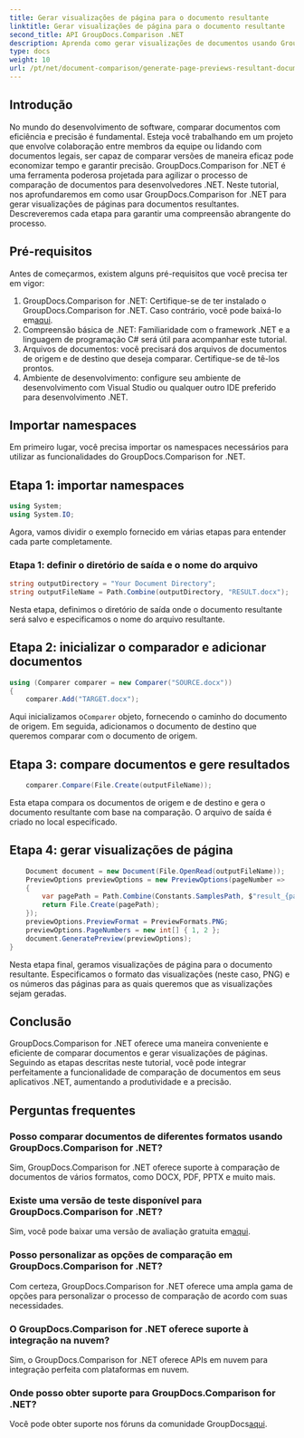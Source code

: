 ```yaml
---
title: Gerar visualizações de página para o documento resultante
linktitle: Gerar visualizações de página para o documento resultante
second_title: API GroupDocs.Comparison .NET
description: Aprenda como gerar visualizações de documentos usando GroupDocs.Comparison for .NET. Compare documentos com eficiência e precisão.
type: docs
weight: 10
url: /pt/net/document-comparison/generate-page-previews-resultant-document/
---
```

## Introdução
No mundo do desenvolvimento de software, comparar documentos com eficiência e precisão é fundamental. Esteja você trabalhando em um projeto que envolve colaboração entre membros da equipe ou lidando com documentos legais, ser capaz de comparar versões de maneira eficaz pode economizar tempo e garantir precisão. GroupDocs.Comparison for .NET é uma ferramenta poderosa projetada para agilizar o processo de comparação de documentos para desenvolvedores .NET. Neste tutorial, nos aprofundaremos em como usar GroupDocs.Comparison for .NET para gerar visualizações de páginas para documentos resultantes. Descreveremos cada etapa para garantir uma compreensão abrangente do processo.
## Pré-requisitos
Antes de começarmos, existem alguns pré-requisitos que você precisa ter em vigor:
1.  GroupDocs.Comparison for .NET: Certifique-se de ter instalado o GroupDocs.Comparison for .NET. Caso contrário, você pode baixá-lo em[aqui](https://releases.groupdocs.com/comparison/net/).
2. Compreensão básica de .NET: Familiaridade com o framework .NET e a linguagem de programação C# será útil para acompanhar este tutorial.
3. Arquivos de documentos: você precisará dos arquivos de documentos de origem e de destino que deseja comparar. Certifique-se de tê-los prontos.
4. Ambiente de desenvolvimento: configure seu ambiente de desenvolvimento com Visual Studio ou qualquer outro IDE preferido para desenvolvimento .NET.

## Importar namespaces
Em primeiro lugar, você precisa importar os namespaces necessários para utilizar as funcionalidades do GroupDocs.Comparison for .NET.
## Etapa 1: importar namespaces
```csharp
using System;
using System.IO;
```
Agora, vamos dividir o exemplo fornecido em várias etapas para entender cada parte completamente.
### Etapa 1: definir o diretório de saída e o nome do arquivo
```csharp
string outputDirectory = "Your Document Directory";
string outputFileName = Path.Combine(outputDirectory, "RESULT.docx");
```
Nesta etapa, definimos o diretório de saída onde o documento resultante será salvo e especificamos o nome do arquivo resultante.
## Etapa 2: inicializar o comparador e adicionar documentos
```csharp
using (Comparer comparer = new Comparer("SOURCE.docx"))
{
    comparer.Add("TARGET.docx");
```
 Aqui inicializamos o`Comparer` objeto, fornecendo o caminho do documento de origem. Em seguida, adicionamos o documento de destino que queremos comparar com o documento de origem.
## Etapa 3: compare documentos e gere resultados
```csharp
    comparer.Compare(File.Create(outputFileName));
```
Esta etapa compara os documentos de origem e de destino e gera o documento resultante com base na comparação. O arquivo de saída é criado no local especificado.
## Etapa 4: gerar visualizações de página
```csharp
    Document document = new Document(File.OpenRead(outputFileName));
    PreviewOptions previewOptions = new PreviewOptions(pageNumber =>
    {
        var pagePath = Path.Combine(Constants.SamplesPath, $"result_{pageNumber}.png");
        return File.Create(pagePath);
    });
    previewOptions.PreviewFormat = PreviewFormats.PNG;
    previewOptions.PageNumbers = new int[] { 1, 2 };
    document.GeneratePreview(previewOptions);
}
```
Nesta etapa final, geramos visualizações de página para o documento resultante. Especificamos o formato das visualizações (neste caso, PNG) e os números das páginas para as quais queremos que as visualizações sejam geradas.

## Conclusão
GroupDocs.Comparison for .NET oferece uma maneira conveniente e eficiente de comparar documentos e gerar visualizações de páginas. Seguindo as etapas descritas neste tutorial, você pode integrar perfeitamente a funcionalidade de comparação de documentos em seus aplicativos .NET, aumentando a produtividade e a precisão.
## Perguntas frequentes
### Posso comparar documentos de diferentes formatos usando GroupDocs.Comparison for .NET?
Sim, GroupDocs.Comparison for .NET oferece suporte à comparação de documentos de vários formatos, como DOCX, PDF, PPTX e muito mais.
### Existe uma versão de teste disponível para GroupDocs.Comparison for .NET?
 Sim, você pode baixar uma versão de avaliação gratuita em[aqui](https://releases.groupdocs.com/).
### Posso personalizar as opções de comparação em GroupDocs.Comparison for .NET?
Com certeza, GroupDocs.Comparison for .NET oferece uma ampla gama de opções para personalizar o processo de comparação de acordo com suas necessidades.
### O GroupDocs.Comparison for .NET oferece suporte à integração na nuvem?
Sim, o GroupDocs.Comparison for .NET oferece APIs em nuvem para integração perfeita com plataformas em nuvem.
### Onde posso obter suporte para GroupDocs.Comparison for .NET?
 Você pode obter suporte nos fóruns da comunidade GroupDocs[aqui](https://forum.groupdocs.com/c/comparison/12).